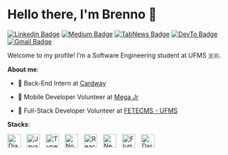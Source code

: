 # Hello there, I'm Brenno 👋

[![Linkedin Badge](https://img.shields.io/badge/-Linkedin-blue?style=flat&logo=Linkedin&logoColor=white&link=https://www.linkedin.com/in/brenno-ostemberg/)](https://www.linkedin.com/in/brenno-ostemberg/)
[![Medium Badge](https://img.shields.io/badge/-Medium-000000?style=flat&labelColor=000000&logo=Medium&link=https://medium.com/@brenno.ostemberg)](https://medium.com/@brenno.ostemberg)
[![TabNews Badge](https://img.shields.io/badge/-TabNews-000000?style=flat&labelColor=000000&logo=TabNews&link=https://www.tabnews.com.br/brenno)](https://www.tabnews.com.br/brenno)
[![DevTo Badge](https://img.shields.io/badge/-Dev.to-000000?style=flat&labelColor=000000&logo=DevTo&link=https://dev.to/brennoostemberg)](https://dev.to/brennoostemberg)
[![Gmail Badge](https://img.shields.io/badge/-brenno.ostemberg-c14438?style=flat&logo=Gmail&logoColor=white&link=mailto:brenno.ostemberg@gmail.com)](mailto:brenno.ostemberg@gmail.com)

Welcome to my profile! I’m a Software Engineering student at UFMS 🇧🇷. 

**About me**:

- 💼 Back-End Intern at [Cardway](https://www.grupocard.com.br/)

- 🦆 Mobile Developer Volunteer at [Mega Jr](https://www.megajunior.com.br/)

- 🚀 Full-Stack Developer Volunteer at [FETECMS - UFMS](https://www.fetecms.com/)

**Stacks**:

<img 
  align="left" 
  alt="Django" 
  title="Django"
  width="30px" 
  style="padding-right: 10px;" 
  src="https://cdn.jsdelivr.net/gh/devicons/devicon@latest/icons/django/django-plain-wordmark.svg" 
/>
<img 
    align="left" 
    alt="JavaScript" 
    title="JavaScript"
    width="30px" 
    style="padding-right: 10px;" 
    src="https://cdn.jsdelivr.net/gh/devicons/devicon@latest/icons/javascript/javascript-original.svg" 
/>
<img 
    align="left" 
    alt="TypeScript"
    title="TypeScript" 
    width="30px" 
    style="padding-right: 10px;" 
    src="https://cdn.jsdelivr.net/gh/devicons/devicon@latest/icons/typescript/typescript-original.svg" 
/>
<img 
  align="left" 
  alt="Nodejs" 
  title="Nodejs"
  width="30px" 
  style="padding-right: 10px;"
  src="https://cdn.jsdelivr.net/gh/devicons/devicon@latest/icons/nodejs/nodejs-plain-wordmark.svg"
/>
<img 
    align="left" 
    alt="React"
    title="React" 
    width="30px" 
    style="padding-right: 10px;" 
    src="https://cdn.jsdelivr.net/gh/devicons/devicon@latest/icons/react/react-original.svg" 
/>
<img 
    align="left" 
    alt="Next.js" 
    title="Next.js"
    width="30px" 
    style="padding-right: 10px;" 
    src="https://cdn.jsdelivr.net/gh/devicons/devicon@latest/icons/nextjs/nextjs-original.svg" 
/>
<img
    align="left" 
    alt="Flutter" 
    title="Flutter"
    width="30px" 
    style="padding-right: 10px;"     
    src="https://cdn.jsdelivr.net/gh/devicons/devicon@latest/icons/flutter/flutter-original.svg" 
/>
<img 
    align="left" 
    alt="Dart" 
    title="Dart"
    width="30px" 
    style="padding-right: 10px;"         
    src="https://cdn.jsdelivr.net/gh/devicons/devicon@latest/icons/dart/dart-original.svg"
/>
          

          
